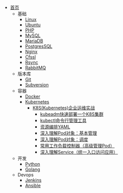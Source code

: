 - [首页](/)
  - 基础
    - [Linux](zh-cn/linux/)
    - [Ubuntu](zh-cn/ubuntu/)
    - [PHP](zh-cn/php/)
    - [MySQL](/zh-cn/mysql/)
    - [MariaDB](/zh-cn/mariadb/)
    - [PostgresSQL](/zh-cn/postgressql/)
    - [Nginx](/zh-cn/nginx/)
    - [Cfssl](zh/../zh-cn/cfssl/)
    - [Rsync](zh-cn/rsync/)
    - [RabbitMQ](zh-cn/rabbitmq/)
  - 版本库
    - [Git](zh-cn/git/)
    - [Subversion](zh-cn/subversion/)
  - 容器
    - [Docker](/zh-cn/docker/)
    - [Kubernetes](zh-cn/k8s/)
      - [K8S(Kubernetes)企业运维实战](/zh-cn/k8s/企业运维实战/)
        - [kubeadm快速部署一个K8S集群](/zh-cn/k8s/企业运维实战/kubeadm方式快速部署一个K8s集群.md)
        - [kubectl命令行管理工具](/zh-cn/k8s/企业运维实战/kubectl命令行管理工具.md)
        - [资源编排YAML](/zh-cn/k8s/企业运维实战/资源编排.md)
        - [深入理解Pod对象：基本管理](/zh-cn/k8s/企业运维实战/深入理解Pod对象_基本管理.md)
        - [深入理解Pod对象：调度](/zh-cn/k8s/企业运维实战/深入理解Pod对象_调度.md)
        - [常用工作负载控制器（高级管理Pod）](/zh-cn/k8s/企业运维实战/常用工作负载控制器_高级管理Pod.md)
        - [深入理解Service（统一入口访问应用）](/zh-cn/k8s/企业运维实战/深入理解service.md)
  - 开发
    - [Python](/zh-cn/python/)
    - [Golang](/zh-cn/go/)
  - Devops
    - [Jenkins](zh-cn/jenkins/)
    - [Ansible](zh-cn/ansible/)